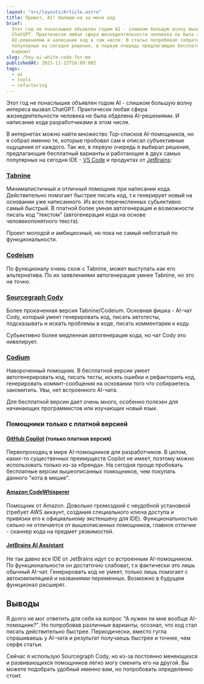 ```yaml
---
layout: "src/layouts/Article.astro"
title: Привет, AI! Напиши-ка за меня код
brief:
  Этот год не понаслышке объявлен годом AI - слишком большую волну вызвал
  ChatGPT. Практически любая сфера жизнедеятельности человека не была обделена
  AI-решениями и написание код в том числе. В статье попробовал собрать наиболее
  популярные на сегодня решения, в первую очередь предлагающие бесплатный
  вариант
slug: /hey-ai-white-code-for-me
publishedAt: 2023-11-12T16:09:00Z
tags:
  - ai
  - tools
  - refactoring
---
```


Этот год не понаслышке объявлен годом AI - слишком большую волну интереса вызвал
ChatGPT. Практически любая сфера жизнедеятельности человека не была обделена
AI-решениями. И написание кода разработчиками в этом числе.

В интернетах можно найти множество Top-списков AI-помощников, но я собрал именно
те, которые пробовал сам и описал субъективные ощущения от каждого. Так же, в
первую очередь я выбирал решения, предлагающие бесплатный варианты и работающие
в двух самых популярных на сегодня IDE -
[VS Code](https://code.visualstudio.com/) и продуктах от
[JetBrains](https://www.jetbrains.com/products/#type=ide-vs):

### [Tabnine](https://www.tabnine.com/)

Минималистичный и отличный помощник при написании кода. Действительно помогает
быстрее писать код, т.к генерирует новый на основании уже написанного. Из всех
перечисленных субьективно самый быстрый. В платной более умная автогенерация и
возможности писать код "текстом” (автогенерация кода на основе человекопонятного
текста).

Проект молодой и амбициозный, но пока не самый небогатый по функциональности.

### [Codeium](https://codeium.com/)

По функционалу очень схож с Tabnine, может выступать как его альтернатива. По их
заявлениями автогенерация умнее Tabnine, но это не точно.

### [Sourcegraph Cody](https://sourcegraph.com/get-cody/)

Более прокаченная версия Tabnine/Codeium. Основная фишка - AI-чат Cody, который
умеет генерировать код, писать автотесты, подсказывать и искать проблемы в коде,
писать комментарии к коду.

Субьективно более медленная автогенерация кода, но чат Cody это нивелирует.

### [Codium](https://www.codium.ai/)

Навороченный помощник. В бесплатной версии умеет автогенерировать код, писать
тесты, искать ошибки и рефакторить код, генерировать коммит-сообщения на
основании того что собираетесь закомитить. Увы, нет встроенного AI-чата.

Для бесплатной версии дает очень много, особенно полезен для начинающих
программистов или изучающих новый язык.

### Помощники только с платной версией

#### [GitHub Copilot](https://github.com/features/copilot/) (только платная версия)

Первопроходец в мире AI-помощников для разработчиков. В целом, каких-то
существенных преимуществ Copilot не имеет, поэтому можно использовать только
из-за «бренда». На сегодня проще пробовать бесплатные версии вышеописанных
помощников, чем покупать данного "кота в мешке".

#### [Amazon CodeWhisperer](https://aws.amazon.com/codewhisperer/)

Помощник от Amazon. Довольно громоздкий с неудобной установкой (требует AWS
аккаунт, создания специального ключа доступа и привязки его к официальному
экстеншену для IDE). Функциональностью сильно не отличается от вышеописанных
помощников, главное отличие - сканнер кода на предмет уязвимостей.

#### [JetBrains AI Assistant](https://www.jetbrains.com/help/idea/ai-assistant.html)

Не так давно все IDE от JetBrains идут со встроенным AI-помощником. По
функциональности он достаточно слабоват, т.к фактически это лишь обычный AI-чат.
Генерировать код не умеет, только лишь помогает с автокомпиляцией и названиями
переменных. Возможно в будущем функционал расширят.

## Выводы

Я долго не мог ответить для себя на вопрос "А нужен ли мне вообще AI-помощник?".
Но попробовав различные варианты, осознал, что код стал писать действительно
быстрее. Периодически, вместо гугла спрашиваешь у AI-чата и результат получаешь
быстрее и точнее, чем серфя статьи.

Сейчас я использую Sourcegraph Cody, но из-за постоянно меняющихся и
развивающихся помощников легко могу сменить его на другой. Вы можете подобрать
удобный именно вам, но попробовать определенно стоит.
